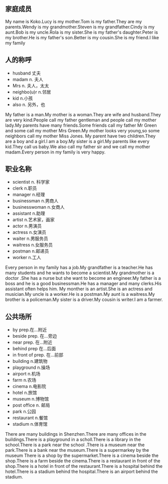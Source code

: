 ## 家庭成员
My name is Koko.Lucy is my mother.Tom is my father.They are my parents.Wendy is my grandmother.Steven is my grandfather.Cindy is my aunt.Bob is my uncle.Rola is my sister.She is my father's daughter.Peter is my brother.He is my father's son.Better is my cousin.She is my friend.I like my family

## 人的称呼
- husband 丈夫
- madam n. 夫人
- Mrs n. 夫人，太太
- neighbo(u)r n.邻居 
- kid n.小孩
- also n. 另外，也

My father is a man.My mother is a woman.They are wife and husband.They are very kind.People call my father gentleman and people call my mother lady.My parents have many friends.Some friends call my father Mr Green and some call my mother Mrs Green.My mother looks very young,so some neighbors call my mother Miss Jones.
My parent have two children.They are a boy and a girl.I am a boy.My sister is a girl.My parents like every kid.They call us baby.We also call my father sir and we call my mother madam.Every person in my family is very happy.
## 职业名称
- scientist n. 科学家
- clerk n.职员
- manager n.经理
- businessman n.男商人
- businesswoman n.女商人
- assistant n.助理
- artist n.艺术家，画家
- actor n.男演员
- actress n.女演员
- waiter n.男服务员
- waitress n.女服务员
- postman n.邮递员
- worker n.工人

Every person in my family has a job.My grandfather is a teacher.He has many students and he wants to become a scientist.My grandmother is a doctor .She has a nurse but she want to become an engineer.My father is a boss and he is a good businessman.He has a manager and many clerks.His assistant often helps him.
My monther is an artist.She is an actress and musician.My uncle is a worker.He is a postman.My aunt is a waitress.My brother is a policeman.My sister is a driver.My cousin is writer.I am a farmer.

## 公共场所
- by prep.在...附近
- beside prep. 在...旁边
- near prep. 在...附近
- behind prep 在...后面
- in front of prep. 在...前部
- building n.建筑物
- playground n.操场
- airport n.机场
- farm n.农场
- cinema n.电影院
- hotel n.旅馆
- museum n.博物馆
- post office n. 邮局
- park n.公园
- restaurant n.餐馆
- stadium n.体育馆

There are many buildings in Shenzhen.There are many offices in the buildings.There is a playground in a scholl.There is a library in the school.There is a park near the school .There is a museum near the park.There is a bank near the museum.There is a supermarkey by the museum
There is a shop by the supermarket.There is a cinema beside the shop.There is a farm beside the cinema.There is a restaurant in front of the shop.There is a hotel in front of the restaurant.There is a hospital behind the hotel.There is a stadium behind the hospital.There is an airport behind the stadium.

